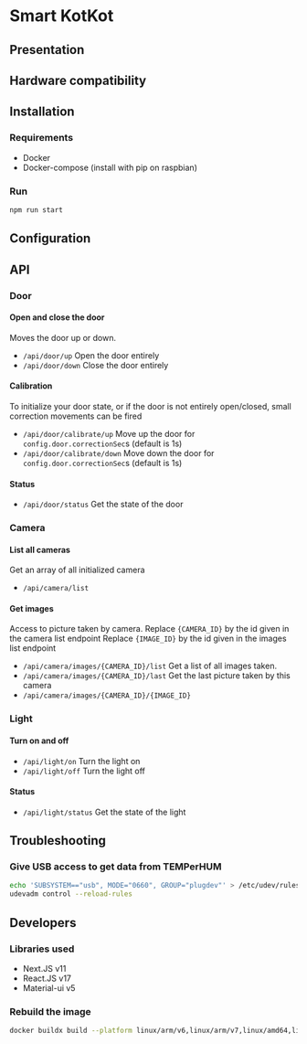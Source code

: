 # Smart KotKot

## Presentation

## Hardware compatibility

## Installation

### Requirements

- Docker
- Docker-compose (install with pip on raspbian)

### Run

```bash
npm run start
```

## Configuration

## API

### Door

#### Open and close the door

Moves the door up or down.

- `/api/door/up` Open the door entirely
- `/api/door/down` Close the door entirely

#### Calibration

To initialize your door state, or if the door is not entirely open/closed, small correction movements can be fired

- `/api/door/calibrate/up` Move up the door for `config.door.correctionSec`s (default is 1s)
- `/api/door/calibrate/down` Move down the door for `config.door.correctionSec`s (default is 1s)

#### Status

- `/api/door/status` Get the state of the door

### Camera

#### List all cameras

Get an array of all initialized camera

- `/api/camera/list`

#### Get images

Access to picture taken by camera.
Replace `{CAMERA_ID}` by the id given in the camera list endpoint
Replace `{IMAGE_ID}` by the id given in the images list endpoint

- `/api/camera/images/{CAMERA_ID}/list` Get a list of all images taken.
- `/api/camera/images/{CAMERA_ID}/last` Get the last picture taken by this camera
- `/api/camera/images/{CAMERA_ID}/{IMAGE_ID}`

### Light

#### Turn on and off

- `/api/light/on` Turn the light on
- `/api/light/off` Turn the light off

#### Status

- `/api/light/status` Get the state of the light

## Troubleshooting

### Give USB access to get data from TEMPerHUM

```bash
echo 'SUBSYSTEM=="usb", MODE="0660", GROUP="plugdev"' > /etc/udev/rules.d/00-usb-permissions.rules
udevadm control --reload-rules
```

## Developers

### Libraries used

- Next.JS v11
- React.JS v17
- Material-ui v5

### Rebuild the image

```bash
docker buildx build --platform linux/arm/v6,linux/arm/v7,linux/amd64,linux/arm64 -t sylchauf/smart-kotkot:latest --push .
```
